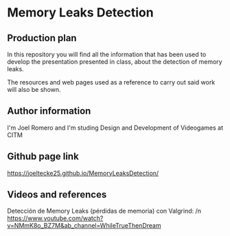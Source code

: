 # Memory Leaks Detection

## Production plan

In this repository you will find all the information that has been used to develop the presentation presented in class, about the detection of memory leaks.

The resources and web pages used as a reference to carry out said work will also be shown.

## Author information

I'm Joel Romero and I'm studing Design and Development of Videogames at CITM

## Github page link

https://joeltecke25.github.io/MemoryLeaksDetection/

## Videos and references

Detección de Memory Leaks (pérdidas de memoria) con Valgrind: /n
https://www.youtube.com/watch?v=NMmK8o_BZ7M&ab_channel=WhileTrueThenDream
